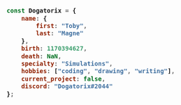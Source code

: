 <!-- Zero width character is used to put extra blank lines before and after code -->

<h3>
    
```javascript
​
const Dogatorix = {
    name: {
        first: "Toby",
        last: "Magne"
    },
    birth: 1170394627,
    death: NaN,
    specialty: "Simulations",
    hobbies: ["coding", "drawing", "writing"],
    current_project: false,
    discord: "Dogatorix#2044"
};
​
```
</h3>
